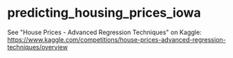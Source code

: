 # predicting_housing_prices_iowa

See "House Prices - Advanced Regression Techniques" on Kaggle: https://www.kaggle.com/competitions/house-prices-advanced-regression-techniques/overview 
